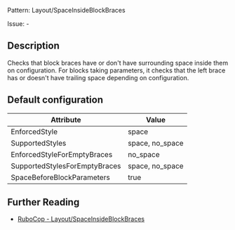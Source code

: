 Pattern: Layout/SpaceInsideBlockBraces

Issue: -

## Description

Checks that block braces have or don't have surrounding space inside
them on configuration. For blocks taking parameters, it checks that the
left brace has or doesn't have trailing space depending on
configuration.

## Default configuration

Attribute | Value
--- | ---
EnforcedStyle | space
SupportedStyles | space, no_space
EnforcedStyleForEmptyBraces | no_space
SupportedStylesForEmptyBraces | space, no_space
SpaceBeforeBlockParameters | true

## Further Reading

* [RuboCop - Layout/SpaceInsideBlockBraces](https://rubocop.readthedocs.io/en/latest/cops_layout/#layoutspaceinsideblockbraces)
